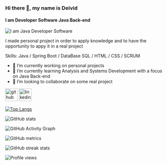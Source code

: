 ### Hi there 👋, my name is Deivid
#### I am Developer Software Java Back-end
![I am Java Developer Software](https://sempreupdate.com.br/wp-content/webp-express/webp-images/uploads/2019/02/qual-a-diferenca-entre-programador-e-desenvolvedor.jpg.webp)

I made personal project in order to apply knowledge and to have the opportunity to appy it in a real project

Skills: Java / Spring Boot / DataBase SQL / HTML / CSS / SCRUM

- 🔭 I’m currently working on personal projects  
- 🌱 I’m currently learning Analysis and Systems Development with a focus on Java Back-end 
- 👯 I’m looking to collaborate on some real project 


[<img src='https://cdn.jsdelivr.net/npm/simple-icons@3.0.1/icons/github.svg' alt='github' height='40'>](https://github.com/Deividwb)  [<img src='https://cdn.jsdelivr.net/npm/simple-icons@3.0.1/icons/linkedin.svg' alt='linkedin' height='40'>](https://www.linkedin.com/in/https://www.linkedin.com/in/deivid-willian-0069b84b//)  

[![Top Langs](https://github-readme-stats.vercel.app/api/top-langs/?username=Deividwb)](https://github.com/anuraghazra/github-readme-stats)

![GitHub stats](https://github-readme-stats.vercel.app/api?username=Deividwb&show_icons=true)  

![GitHub Activity Graph](https://activity-graph.herokuapp.com/graph?username=Deividwb)  

![GitHub metrics](https://metrics.lecoq.io/Deividwb)  

![GitHub streak stats](https://github-readme-streak-stats.herokuapp.com/?user=Deividwb)  

![Profile views](https://gpvc.arturio.dev/Deividwb)  
